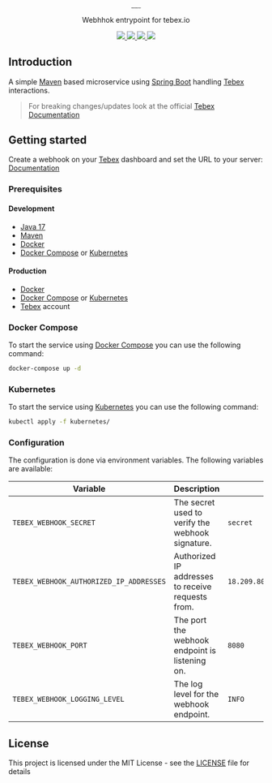 <div style="font-size:1;" align="center">
    <h1>Tebex microservice</h1>
</div>

<p align="center">Webhhok entrypoint for tebex.io</p>

<p align="center">
<!-- Spring boot version -->
<a href="https://github.com/spring-projects/spring-boot/releases/tag/v2.7.4">
    <img src="https://img.shields.io/badge/spring--boot-2.7.5-blue">
</a>
<!-- JDK version -->
<a href="https://www.oracle.com/java/technologies/javase-downloads.html">
    <img src="https://img.shields.io/badge/JDK-17-blue">
</a>
<!-- Google code style -->
<a href="https://google.github.io/styleguide/javaguide.html">
    <img src="https://img.shields.io/badge/code--style-Google%20Java%20Style-blue">
</a>
<!-- License -->
<a href="https://de.wikipedia.org/wiki/MIT-Lizenz">
    <img src="https://img.shields.io/github/license/matkollin/veqflix?color=blue">
</a>
</p>

## Introduction
A simple [Maven](https://maven.apache.org/) based microservice using [Spring Boot](https://spring.io/projects/spring-boot) handling [Tebex](https://www.tebex.io/) interactions.

> For breaking changes/updates look at the official [Tebex Documentation](https://docs.tebex.io/plugin/)

## Getting started

Create a webhook on your [Tebex](https://www.tebex.io/) dashboard and set the URL to your server: [Documentation](https://docs.tebex.io/store/integrating-with-your-game-server-or-website/webhooksv2)

### Prerequisites
#### Development
- [Java 17](https://adoptopenjdk.net/)
- [Maven](https://maven.apache.org/)
- [Docker](https://www.docker.com/)
- [Docker Compose](https://docs.docker.com/compose/) or [Kubernetes](https://kubernetes.io/)

#### Production
- [Docker](https://www.docker.com/)
- [Docker Compose](https://docs.docker.com/compose/) or [Kubernetes](https://kubernetes.io/)
- [Tebex](https://www.tebex.io/) account

### Docker Compose
To start the service using [Docker Compose](https://docs.docker.com/compose/) you can use the following command:

```bash
docker-compose up -d
```

### Kubernetes
To start the service using [Kubernetes](https://kubernetes.io/) you can use the following command:

```bash
kubectl apply -f kubernetes/
```


### Configuration
The configuration is done via environment variables. The following variables are available:

| Variable                               | Description                                      | Default |
|----------------------------------------|--------------------------------------------------| --- |
| `TEBEX_WEBHOOK_SECRET`                 | The secret used to verify the webhook signature. | `secret` |
| `TEBEX_WEBHOOK_AUTHORIZED_IP_ADDRESSES` | Authorized IP addresses to receive requests from.  | `18.209.80.3;54.87.231.232` |
| `TEBEX_WEBHOOK_PORT`                   | The port the webhook endpoint is listening on.   | `8080` |
| `TEBEX_WEBHOOK_LOGGING_LEVEL`          | The log level for the webhook endpoint.          | `INFO` |

## License
This project is licensed under the MIT License - see the [LICENSE](LICENSE) file for details

